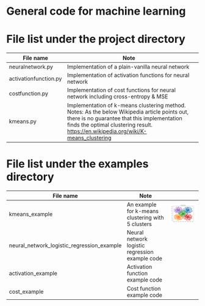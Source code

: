 # General code for machine learning

# File list under the project directory

| File name | Note | |
|---|---|---|
| neuralnetwork.py | Implementation of a plain-vanilla neural network | |
| activationfunction.py | Implementation of activation functions for neural network | |
| costfunction.py | Implementation of cost functions for neural network including cross-entropy & MSE | |
| kmeans.py | Implementation of k-means clustering method. Notes: As the below Wikipedia article points out, there is no guarantee that this implementation finds the optimal clustering result. https://en.wikipedia.org/wiki/K-means_clustering | |

# File list under the examples directory

| File name | Note | |
|---|---|---|
| kmeans_example | An example for k-means clustering with 5 clusters | ![sample](assets/images/k-means-demo.png)|
| neural_network_logistic_regression_example | Neural network logistic regression example code | |
| activation_example | Activation function example code | |
| cost_example | Cost function example code | |
